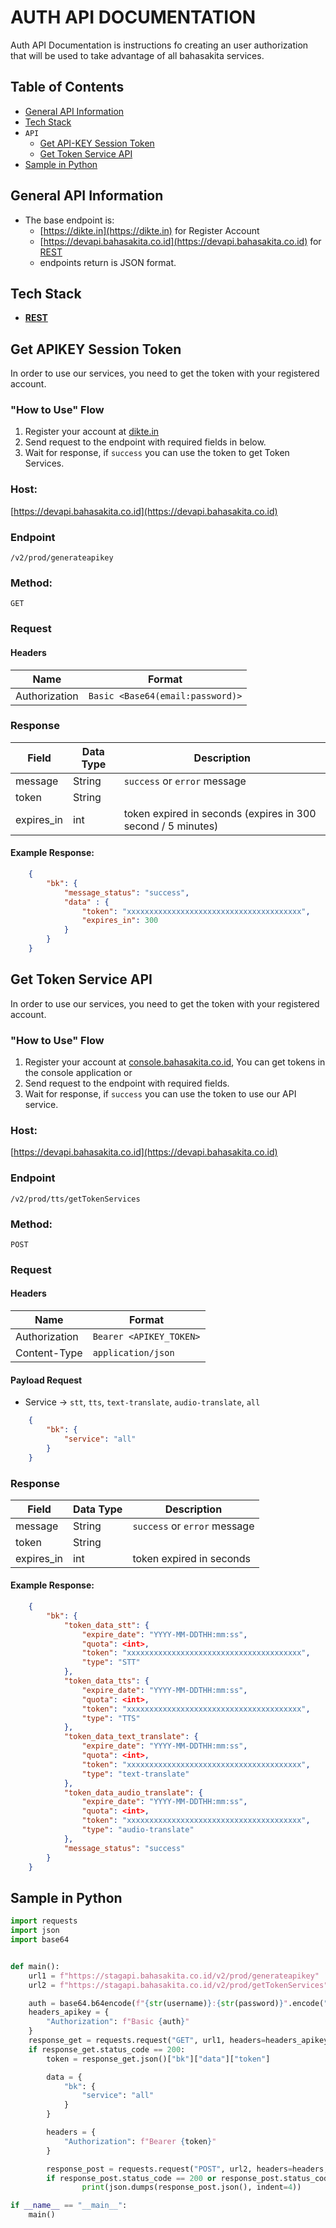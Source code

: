 
# AUTH API DOCUMENTATION
Auth API Documentation is instructions fo creating an user authorization that will be used to take advantage of all bahasakita services.

## **Table of Contents**
  - [General API Information](##general-api-information)
  - [Tech Stack](##tech-stack)
  - `API`
    - [Get API-KEY Session Token](##get-apikey-session-token)
    - [Get Token Service API](##get-token-api)
  - [Sample in Python](##sample-in-python)
  
## **General API Information**
  - The base endpoint is: 
    - [https://dikte.in](https://dikte.in) for Register Account
    - [https://devapi.bahasakita.co.id](https://devapi.bahasakita.co.id) for [REST](https://restfulapi.net/)
    - endpoints return is JSON format.

## **Tech Stack**
  - **[REST](https://restfulapi.net/)**

## **Get APIKEY Session Token**
  In order to use our services, you need to get the token with your registered account.

### **"How to Use" Flow**
  1. Register your account at [dikte.in](https://diktein.in)
  2. Send request to the endpoint with required fields in below. 
  3. Wait for response, if `success` you can use the token to get Token Services.

### **Host:**
  [https://devapi.bahasakita.co.id](https://devapi.bahasakita.co.id)

### **Endpoint**
  `/v2/prod/generateapikey`

### **Method:**
  `GET`

### **Request**
#### **Headers**
  | Name | Format |
  | ------ | ------ |
  | Authorization | `Basic <Base64(email:password)>` |

### **Response**
  | Field | Data Type | Description |
  | ------ | ------ | ------ |
  | message | String | `success` or `error` message|
  | token | String | |
  | expires_in | int | token expired in seconds (expires in 300 second / 5 minutes)|

#### **Example Response:**
```json
    {
        "bk": {
            "message_status": "success",
            "data" : {
                "token": "xxxxxxxxxxxxxxxxxxxxxxxxxxxxxxxxxxxxxxx",
                "expires_in": 300
            }
        }
    }  
```

## **Get Token Service API**
  In order to use our services, you need to get the token with your registered account.

### **"How to Use" Flow**
  1. Register your account at [console.bahasakita.co.id](https://console.bahasakita.co.id/login), You can get tokens in the console application or
  2. Send request to the endpoint with required fields. 
  3. Wait for response, if `success` you can use the token to use our API service.

### **Host:**
  [https://devapi.bahasakita.co.id](https://devapi.bahasakita.co.id)

### **Endpoint**
  `/v2/prod/tts/getTokenServices`

### **Method:**
  `POST`

### **Request**
#### **Headers**
  | Name | Format |
  | ------ | ------ |
  | Authorization | `Bearer <APIKEY_TOKEN>` |
  | Content-Type | `application/json` |

#### **Payload Request**
 - Service &rarr; `stt`, `tts`, `text-translate`, `audio-translate`, `all`
```json
    {
        "bk": {
            "service": "all"
        }
    }
```

### **Response**
  | Field | Data Type | Description |
  | ------ | ------ | ------ |
  | message | String | `success` or `error` message|
  | token | String | |
  | expires_in | int | token expired in seconds |

#### **Example Response:**
```json
    {
        "bk": {
            "token_data_stt": {
                "expire_date": "YYYY-MM-DDTHH:mm:ss",
                "quota": <int>,
                "token": "xxxxxxxxxxxxxxxxxxxxxxxxxxxxxxxxxxxxxxx",
                "type": "STT"
            },
            "token_data_tts": {
                "expire_date": "YYYY-MM-DDTHH:mm:ss",
                "quota": <int>,
                "token": "xxxxxxxxxxxxxxxxxxxxxxxxxxxxxxxxxxxxxxx",
                "type": "TTS"
            },
            "token_data_text_translate": {
                "expire_date": "YYYY-MM-DDTHH:mm:ss",
                "quota": <int>,
                "token": "xxxxxxxxxxxxxxxxxxxxxxxxxxxxxxxxxxxxxxx",
                "type": "text-translate"
            },
            "token_data_audio_translate": {
                "expire_date": "YYYY-MM-DDTHH:mm:ss",
                "quota": <int>,
                "token": "xxxxxxxxxxxxxxxxxxxxxxxxxxxxxxxxxxxxxxx",
                "type": "audio-translate"
            },
            "message_status": "success"
        }
    }
```

## **Sample in Python**
```python
import requests
import json
import base64


def main():
    url1 = f"https://stagapi.bahasakita.co.id/v2/prod/generateapikey"
    url2 = f"https://stagapi.bahasakita.co.id/v2/prod/getTokenServices"

    auth = base64.b64encode(f"{str(username)}:{str(password)}".encode("utf-8")).decode("ascii")
    headers_apikey = {
        "Authorization": f"Basic {auth}"
    }
    response_get = requests.request("GET", url1, headers=headers_apikey)
    if response_get.status_code == 200:
        token = response_get.json()["bk"]["data"]["token"]

        data = {
            "bk": {
                "service": "all"
            }
        }

        headers = {
            "Authorization": f"Bearer {token}"
        }

        response_post = requests.request("POST", url2, headers=headers, json=data)
        if response_post.status_code == 200 or response_post.status_code == 201 or response_post.status_code == 202:
                print(json.dumps(response_post.json(), indent=4))

if __name__ == "__main__":
    main()
```